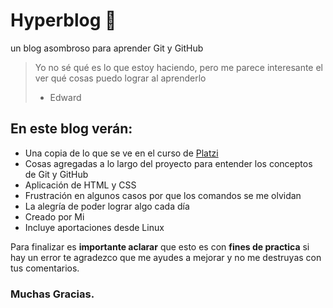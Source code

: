 # Hyperblog 💜
un blog asombroso para aprender Git y GitHub 
> Yo no sé qué es lo que estoy haciendo, pero me parece interesante el ver qué cosas puedo lograr al aprenderlo
> - Edward

## En este blog verán:
* Una copia de lo que se ve en el curso de [Platzi](https://platzi.com/cursos/git-github/)
* Cosas agregadas a lo largo del proyecto para entender los conceptos de Git y GitHub
* Aplicación de HTML y CSS
* Frustración en algunos casos por que los comandos se me olvidan
* La alegría de poder lograr algo cada día
* Creado por Mi
* Incluye aportaciones desde Linux

Para finalizar es **importante aclarar** que esto es con **fines de practica** si hay un error te agradezco que me ayudes a mejorar y no me destruyas con tus comentarios.

### Muchas Gracias.
